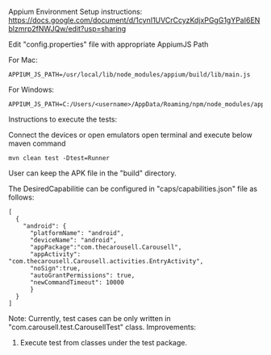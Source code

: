 Appium Environment Setup instructions:
https://docs.google.com/document/d/1cynI1UVCrCcyzKdjxPGgG1gYPaI6ENblzmrp2fNWJQw/edit?usp=sharing

Edit "config.properties" file with appropriate AppiumJS Path

For Mac:
   
    APPIUM_JS_PATH=/usr/local/lib/node_modules/appium/build/lib/main.js

For Windows:
  
    APPIUM_JS_PATH=C:/Users/<username>/AppData/Roaming/npm/node_modules/appium/build/lib/main.js

Instructions to execute the tests:

Connect the devices or open emulators
open terminal and execute below maven command

    mvn clean test -Dtest=Runner
    
User can keep the APK file in the "build" directory.

The DesiredCapabilitie can be configured in "caps/capabilities.json" file as follows:

    [
      {
        "android": {
          "platformName": "android",
          "deviceName": "android",
          "appPackage":"com.thecarousell.Carousell",
          "appActivity": "com.thecarousell.Carousell.activities.EntryActivity",
          "noSign":true,
          "autoGrantPermissions": true,
          "newCommandTimeout": 10000
          }
      }
    ]

Note: Currently, test cases can be only written in "com.carousell.test.CarousellTest" class. 
Improvements:
1. Execute test from classes under the test package.
